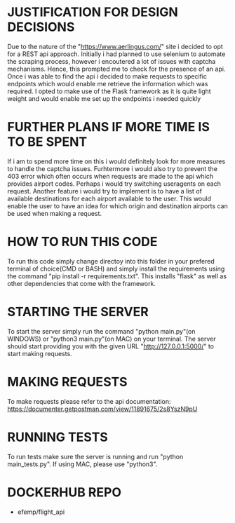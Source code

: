 # JUSTIFICATION FOR DESIGN DECISIONS
Due to the nature of the "https://www.aerlingus.com/" site i decided to opt for a REST api approach. Initially i had planned to use selenium to automate the scraping process, however i encoutered a lot of issues with captcha mechanisms. Hence, this prompted me to check for the presence of an api. Once i was able to find the api i decided to make requests to specific endpoints which would enable me retrieve the information which was required. I opted to make use of the Flask framework as it is quite light weight and would enable me set up the endpoints i needed quickly

# FURTHER PLANS IF MORE TIME IS TO BE SPENT
If i am to spend more time on this i would definitely look for more measures to handle the captcha issues. Furhtermore i would also try to prevent the 403 error which often occurs when requests are made to the api which provides airport codes. Perhaps i would try switching useragents on each request. Another feature i would try to implement is to have a list of available destinations for each airport available to the user. This would enable the user to have an idea for which origin and destination airports can be used when making a request. 
 
# HOW TO RUN THIS CODE
To run this code simply change directoy into this folder in your prefered terminal of choice(CMD or BASH) and simply install the requirements using the command "pip install -r requirements.txt". This installs "flask" as well as other dependencies that come with the framework.

# STARTING THE SERVER
To start the server simply run the command "python main.py"(on WINDOWS) or "python3 main.py"(on MAC) on your terminal. The server should start providing you with the given URL "http://127.0.0.1:5000/" to start making requests.

# MAKING REQUESTS
To make requests please refer to the api documentation: https://documenter.getpostman.com/view/11891675/2s8YszN9pU

# RUNNING TESTS
To run tests make sure the server is running and run "python main_tests.py". If using MAC, please use "python3".

# DOCKERHUB REPO
* efemp/flight_api
